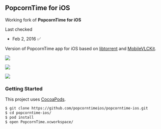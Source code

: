 ## PopcornTime for iOS

Working fork of **PopcornTime for iOS**

Last checked 

- Feb 2, 2016 :white_check_mark:

Version of PopcornTime app for iOS based on [libtorrent](http://www.libtorrent.org) and [MobileVLCKit](https://wiki.videolan.org/VLCKit/).

![](https://raw.github.com/danylokostyshyn/popcorntime-ios/master/Screenshots/1.png)

![](https://raw.github.com/danylokostyshyn/popcorntime-ios/master/Screenshots/2.png)

![](https://raw.github.com/danylokostyshyn/popcorntime-ios/master/Screenshots/3.png)

### Getting Started

This project uses [CocoaPods](http://cocoapods.org/).

``` bash
$ git clone https://github.com/popcorntimeios/popcorntime-ios.git
$ cd popcorntime-ios/
$ pod install
$ open PopcornTime.xcworkspace/
```

